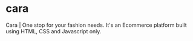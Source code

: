 # cara
Cara | One stop for your fashion needs. It's an Ecommerce platform built using HTML, CSS and Javascript only. 
